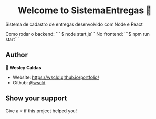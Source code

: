 <h1 align="center">Welcome to SistemaEntregas 👋</h1>
<p>Sistema de cadastro de entregas desenvolvido com Node e React</p>
Como rodar o backend:
``` $ node start.js```
 No frontend:
  ```$ npm run start```

## Author

👤 **Wesley Caldas**

* Website: https://wscld.github.io/portfolio/
* Github: [@wscld](https://github.com/wscld)

## Show your support

Give a ⭐️ if this project helped you!

